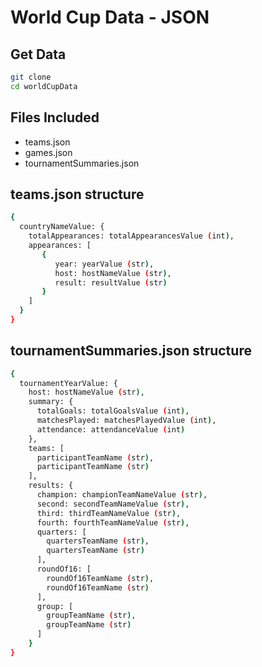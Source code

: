 World Cup Data - JSON
============
Get Data
----
```sh
git clone 
cd worldCupData
```
Files Included
----
* teams.json
* games.json
* tournamentSummaries.json

teams.json structure
----
```sh
{
  countryNameValue: {
    totalAppearances: totalAppearancesValue (int),
    appearances: [
       {
          year: yearValue (str),
          host: hostNameValue (str),
          result: resultValue (str)
       }
    ]
  }
}
```
tournamentSummaries.json structure
----
```sh
{
  tournamentYearValue: {
    host: hostNameValue (str),
    summary: {
      totalGoals: totalGoalsValue (int),
      matchesPlayed: matchesPlayedValue (int),
      attendance: attendanceValue (int)
    },
    teams: [
      participantTeamName (str),
      participantTeamName (str)
    ],
    results: {
      champion: championTeamNameValue (str),
      second: secondTeamNameValue (str),
      third: thirdTeamNameValue (str),
      fourth: fourthTeamNameValue (str),
      quarters: [
        quartersTeamName (str),
        quartersTeamName (str)
      ],
      roundOf16: [
        roundOf16TeamName (str),
        roundOf16TeamName (str)
      ],
      group: [
        groupTeamName (str),
        groupTeamName (str)
      ]
    }
}
```
